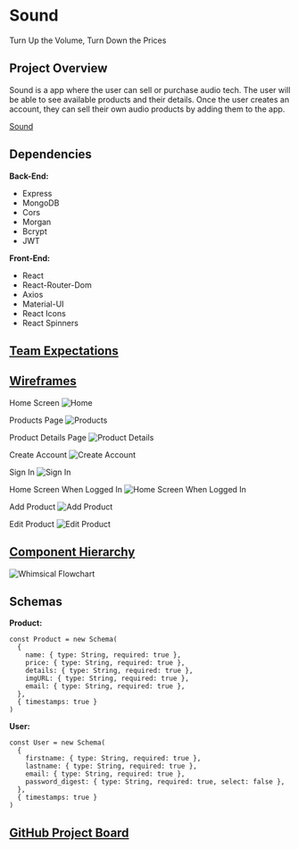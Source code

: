 # Sound

Turn Up the Volume, Turn Down the Prices

## Project Overview

Sound is a app where the user can sell or purchase audio tech. The user will be able to see available products and their details. Once the user creates an account, they can sell their own audio products by adding them to the app.

[Sound](https://sound-2021.netlify.app/)

## Dependencies

<b>Back-End:</b>

- Express
- MongoDB
- Cors
- Morgan
- Bcrypt
- JWT

<b>Front-End:</b>

- React
- React-Router-Dom
- Axios
- Material-UI
- React Icons
- React Spinners

## [Team Expectations](https://docs.google.com/document/d/1Bn4YaElpcLGPLhebpjtfwx3JY8-ktIi10z4a12WZJCw/edit)

## [Wireframes](https://www.figma.com/file/ClP5JIzhkLCLUwU3MgjqBS/SOUND?node-id=0%3A1)

Home Screen
![Home](https://res.cloudinary.com/dfryxohde/image/upload/v1634270021/SOUND/Home_rkutbs.png)

Products Page
![Products](https://res.cloudinary.com/dfryxohde/image/upload/v1634270021/SOUND/Products_npumjc.png)

Product Details Page
![Product Details](https://res.cloudinary.com/dfryxohde/image/upload/v1634270021/SOUND/ProductDetails_clxqqt.png)

Create Account
![Create Account](https://res.cloudinary.com/dfryxohde/image/upload/v1634270020/SOUND/CreateAccount_a7qwxc.png)

Sign In
![Sign In](https://res.cloudinary.com/dfryxohde/image/upload/v1634270020/SOUND/SignIn_rsd6we.png)

Home Screen When Logged In
![Home Screen When Logged In](https://res.cloudinary.com/dfryxohde/image/upload/v1634270021/SOUND/LoggedInHome_hrspbj.png)

Add Product
![Add Product](https://res.cloudinary.com/dfryxohde/image/upload/v1634272628/SOUND/AddProduct_yjmtu8.png)

Edit Product
![Edit Product](https://res.cloudinary.com/dfryxohde/image/upload/v1634272628/SOUND/EditProduct_gmjpcs.png)

## [Component Hierarchy](https://whimsical.com/sound-9o94b77oTeUwTsQo83mibC)

![Whimsical Flowchart](https://res.cloudinary.com/dfryxohde/image/upload/v1633712293/SOUND/ComponentHierarchy_eosb9s.png)

## Schemas

<b>Product:</b>

```
const Product = new Schema(
  {
    name: { type: String, required: true },
    price: { type: String, required: true },
    details: { type: String, required: true },
    imgURL: { type: String, required: true },
    email: { type: String, required: true },
  },
  { timestamps: true }
)
```

<b>User:</b>

```
const User = new Schema(
  {
    firstname: { type: String, required: true },
    lastname: { type: String, required: true },
    email: { type: String, required: true },
    password_digest: { type: String, required: true, select: false },
  },
  { timestamps: true }
)
```

## [GitHub Project Board](https://github.com/Bri-Gonzalez/Sound/projects/1)
